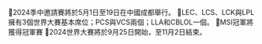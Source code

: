 📌2024季中邀請賽將於5月1日至19日在中國成都舉行。
📌LEC、LCS、LCK與LPL擁有3個世界大賽基本席位；PCS與VCS兩個；LLA和CBLOL一個。
📌MSI冠軍將獲得冠軍賽
📌2024世界大賽將於9月25日開始，至11月2日結束。
